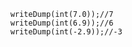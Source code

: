 ```luceescript+trycf
	writeDump(int(7.0));//7
	writeDump(int(6.9));//6
	writeDump(int(-2.9));//-3
```